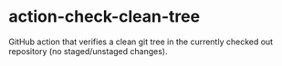 # action-check-clean-tree
GitHub action that verifies a clean git tree in the currently checked out repository (no staged/unstaged changes).
